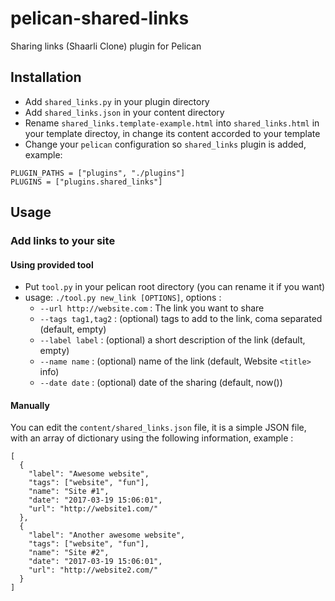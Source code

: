 # pelican-shared-links
Sharing links (Shaarli Clone) plugin for Pelican

## Installation 
- Add `shared_links.py` in your plugin directory
- Add `shared_links.json` in your content directory
- Rename `shared_links.template-example.html` into `shared_links.html` in your template directoy, in change its content accorded to your template
- Change your `pelican` configuration so `shared_links` plugin is added, example:
```
PLUGIN_PATHS = ["plugins", "./plugins"]
PLUGINS = ["plugins.shared_links"]
```

## Usage
### Add links to your site
#### Using provided tool
- Put `tool.py` in your pelican root directory (you can rename it if you want)
- usage: `./tool.py new_link [OPTIONS]`, options :
  - `--url http://website.com` : The link you want to share
  - `--tags tag1,tag2` : (optional) tags to add to the link, coma separated (default, empty)
  - `--label label` : (optional) a short description of the link (default, empty)
  - `--name name` : (optional) name of the link (default, Website `<title>` info)
  - `--date date` : (optional) date of the sharing (default, now())

#### Manually
You can edit the `content/shared_links.json` file, it is a simple JSON file, with an array of dictionary using the following information, example :
```
[
  {
    "label": "Awesome website",
    "tags": ["website", "fun"],
    "name": "Site #1",
    "date": "2017-03-19 15:06:01",
    "url": "http://website1.com/"
  },
  {
    "label": "Another awesome website",
    "tags": ["website", "fun"],
    "name": "Site #2",
    "date": "2017-03-19 15:06:01",
    "url": "http://website2.com/"
  }
]
```
